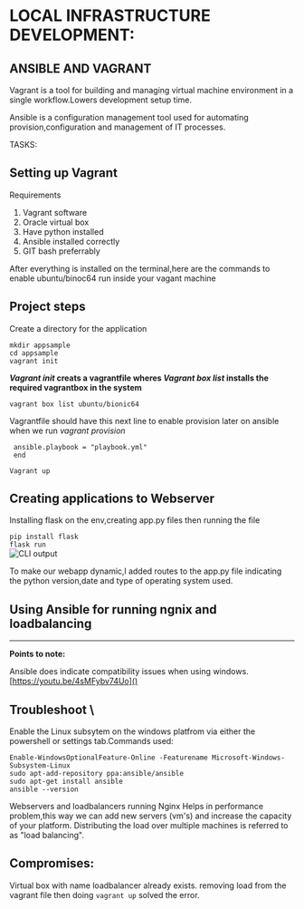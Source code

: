 

# LOCAL INFRASTRUCTURE DEVELOPMENT:
## ANSIBLE AND VAGRANT 

Vagrant is a tool for building and managing virtual machine environment in a single workflow.Lowers development setup time.

Ansible is a configuration management tool used for automating provision,configuration and management of IT processes.

TASKS:


## Setting up Vagrant
Requirements
1. Vagrant software
2. Oracle virtual box
3. Have python installed 
4. Ansible installed correctly
5. GIT bash preferrably

After everything is installed on the terminal,here are the commands to enable ubuntu/binoc64 run inside your vagant machine

## **Project steps**

Create a directory for the application
```
mkdir appsample
cd appsample
vagrant init
```
**_Vagrant init_ creats a vagrantfile wheres _Vagrant box list_ installs the required vagrantbox in the system**

```
vagrant box list ubuntu/bionic64 
```
Vagrantfile should have this next line to enable provision later on ansible when we run _vagrant provision_
```config.vm.provision "ansible" do |ansible|
 ansible.playbook = "playbook.yml"
 end
 ```
 ```Vagrant up```
 
## Creating applications to Webserver
Installing flask on the env,creating app.py files then running the file 

```pip install flask``` \
```flask run```\
![CLI output](flaskoutput.png)

To make our webapp dynamic,l added routes to the app.py file indicating the python version,date and type of operating system used.

## Using Ansible for running ngnix and loadbalancing

*****

**Points to note:**

Ansible does indicate compatibility issues when using windows.[https://youtu.be/4sMFybv74Uo]()

## **Troubleshoot** \
Enable the Linux subsytem on the windows platfrom via either the powershell or settings tab.Commands used:

```
Enable-WindowsOptionalFeature-Online -Featurename Microsoft-Windows-Subsystem-Linux 
sudo apt-add-repository ppa:ansible/ansible
sudo apt-get install ansible
ansible --version
```

Webservers and loadbalancers running Nginx
Helps in performance problem,this way we can add new servers (vm's) and increase the capacity of your platform. 
Distributing the load over multiple machines is referred to as "load balancing".

## **Compromises:**
Virtual box with name loadbalancer already exists.
removing load from the vagrant file then doing ```vagrant up``` solved the error.
   
   

